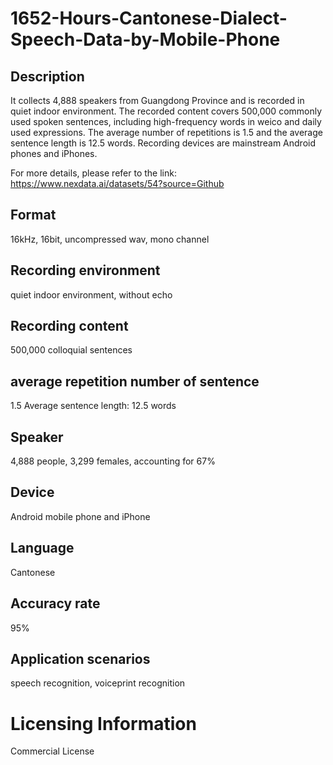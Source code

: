 # 1652-Hours-Cantonese-Dialect-Speech-Data-by-Mobile-Phone


## Description
It collects 4,888 speakers from Guangdong Province and is recorded in quiet indoor environment. The recorded content covers 500,000 commonly used spoken sentences, including high-frequency words in weico and daily used expressions. The average number of repetitions is 1.5 and the average sentence length is 12.5 words. Recording devices are mainstream Android phones and iPhones.

For more details, please refer to the link: https://www.nexdata.ai/datasets/54?source=Github

## Format
16kHz, 16bit, uncompressed wav, mono channel

## Recording environment
quiet indoor environment, without echo

## Recording content
500,000 colloquial sentences

## average repetition number of sentence
1.5 Average sentence length: 12.5 words

## Speaker
4,888 people, 3,299 females, accounting for 67%

## Device
Android mobile phone and iPhone

## Language
Cantonese

## Accuracy rate
95%

## Application scenarios
speech recognition, voiceprint recognition

# Licensing Information
Commercial License
